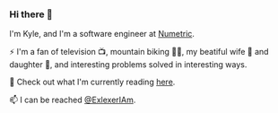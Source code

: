 ### Hi there 👋

I'm Kyle, and I'm a software engineer at [Numetric](https://www.numetric.com/).

⚡ I'm a fan of television 📺, mountain biking 🚵‍♂️, my beatiful wife 👩  and daughter 👧, and interesting problems solved in interesting ways.

🌱 Check out what I'm currently reading [here](https://github.com/exlexer/2021-reading-list).

📫 I can be reached [@ExlexerIAm](https://twitter.com/ExlexerIAm).

<!--
**exlexer/exlexer** is a ✨ _special_ ✨ repository because its `README.md` (this file) appears on your GitHub profile.

Here are some ideas to get you started:

- 🔭 I’m currently working on ...
- 👯 I’m looking to collaborate on ...
- 🤔 I’m looking for help with ...
- 💬 Ask me about ...
-->
